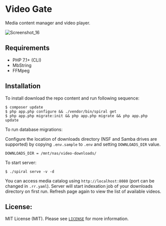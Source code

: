 # Video Gate
Media content manager and video player. 

![Screenshot_16](https://user-images.githubusercontent.com/796136/58380420-79c2d600-7fb9-11e9-8ede-5320c732480f.png)

## Requirements
* PHP 7.1+ (CLI)
* MbString
* FFMpeg

## Installation
To install download the repo content and run following sequence:

```
$ composer update
$ php app.php configure && ./vendor/bin/spiral get 
$ php app.php migrate:init && php app.php migrate && php app.php update
```

To run database migrations:


Configure the location of downloads directory (NSF and Samba drives are supported) by copying `.env.sample` to `.env` and setting `DOWNLOADS_DIR` value.

```dotenv
DOWNLOADS_DIR = /mnt/nas/video-downloads/
```

To start server:

``` 
$ ./spiral serve -v -d
```

You can access media catalog using `http://localhost:8080` (port can be changed in `.rr.yaml`).
Server will start indexation job of your downloads directory on first run. Refresh page
again to view the list of available videos.

License:
--------
MIT License (MIT). Please see [`LICENSE`](./LICENSE) for more information.
